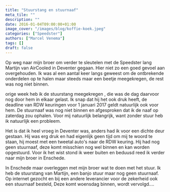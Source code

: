 ```yaml
---
title: "Stuurstang en stuurnaaf"
meta_tile: ""
description: ""
date: 2016-01-04T09:00:00+01:00
image_cover: "/images/blog/koffie-koek.jpeg"
categories: ["Speedster"]
authors: ["Marcel Venema"] 
tags: []
draft: false
---
```


Op weg naar mijn broer om verder te sleutelen met de Speedster lang Martijn van AirCooled in Deventer gegaan. Hier niet zo een goed gevoel aan overgehouden. Ik was al een aantal keer langs geweest om de ontbrekende onderdelen op te halen maar steeds maar een beetje meegekregen, de rest was nog niet binnen.


orige week heb ik de stuurstang meegekregen , die was de dag daarvoor nog door hem in elkaar gelast. Ik snap dat hij het ook druk heeft, de deadline van RDW keuringen voor 1 januari 2017 geldt natuurlijk ook voor hem. De stuurnaaf was nog niet binnen en afgesproken dat ik de naaf op zaterdag zou ophalen. Voor mij natuurlijk belangrijk, want zonder stuur heb ik natuurlijk een probleem.


Het is dat ik heel vroeg in Deventer was, anders had ik voor een dichte deur gestaan. Hij was erg druk en had eigenlijk geen tijd om mij te woord te staan, hij moest met een tweetal auto's naar de RDW keuring. Hij had nog geen stuurnaaf, deze komt misschien nog wel binnen en kan worden opgestuurd. Voor ik het wist stond ik weer buiten en beduusd reed ik verder naar mijn broer in Enschede.


In Enschede maar overleggen met mijn broer wat te doen met het stuur. Ik heb de stuurstang van Martijn, een banjo stuur maar nog geen stuurnaaf. Op internet gezocht en bij een andere leverancier voor de zekerheid ook een stuurnaaf besteld, Deze komt woensdag binnen, wordt vervolgd....

